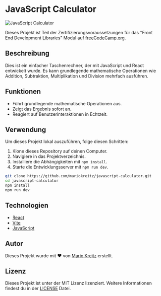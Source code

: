 # JavaScript Calculator

![JavaScript Calculator](https://via.placeholder.com/800x400)

Dieses Projekt ist Teil der Zertifizierungsvoraussetzungen für das "Front End Development Libraries" Modul auf [freeCodeCamp.org](https://www.freecodecamp.org/).

## Beschreibung

Dies ist ein einfacher Taschenrechner, der mit JavaScript und React entwickelt wurde. Es kann grundlegende mathematische Operationen wie Addition, Subtraktion, Multiplikation und Division mehrfach ausführen.

## Funktionen

- Führt grundlegende mathematische Operationen aus.
- Zeigt das Ergebnis sofort an.
- Reagiert auf Benutzerinteraktionen in Echtzeit.

## Verwendung

Um dieses Projekt lokal auszuführen, folge diesen Schritten:

1. Klone dieses Repository auf deinen Computer.
2. Navigiere in das Projektverzeichnis.
3. Installiere die Abhängigkeiten mit `npm install`.
4. Starte die Entwicklungsserver mit `npm run dev`.

```bash
git clone https://github.com/mariokreitz/javascript-calculator.git
cd javascript-calculator
npm install
npm run dev
```

## Technologien

- [React](https://reactjs.org/)
- [Vite](https://vitejs.dev/)
- [JavaScript](https://developer.mozilla.org/en-US/docs/Web/JavaScript)

## Autor

Dieses Projekt wurde mit ❤️ von [Mario Kreitz](https://github.com/mariokreitz) erstellt.

## Lizenz

Dieses Projekt ist unter der MIT Lizenz lizenziert. Weitere Informationen findest du in der [LICENSE](LICENSE) Datei.
